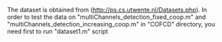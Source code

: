The dataset is obtained from (http://ps.cs.utwente.nl/Datasets.php).
In order to test the data on "multiChannels_detection_fixed_coop.m" and "multiChannels_detection_increasing_coop.m" in "COFCD" directory, you need first to run "dataset1.m" script
